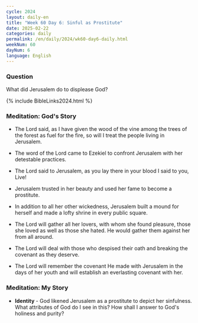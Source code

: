 ```yaml
---
cycle: 2024
layout: daily-en
title: "Week 60 Day 6: Sinful as Prostitute"
date: 2025-02-22
categories: daily
permalink: /en/daily/2024/wk60-day6-daily.html
weekNum: 60
dayNum: 6
language: English
---
```


### Question     
What did Jerusalem do to displease God?

{% include BibleLinks2024.html %}

### Meditation: God's Story   
+ The Lord said, as I have given the wood of the vine among the trees of the forest as fuel for the fire, so will I treat the people living in Jerusalem. 

+ The word of the Lord came to Ezekiel to confront Jerusalem with her detestable practices. 

+ The Lord said to Jerusalem, as you lay there in your blood I said to you, Live! 

+ Jerusalem trusted in her beauty and used her fame to become a prostitute. 

+ In addition to all her other wickedness, Jerusalem built a mound for herself and made a lofty shrine in every public square. 

+ The Lord will gather all her lovers, with whom she found pleasure, those she loved as well as those she hated. He would gather them against her from all around. 

+ The Lord will deal with those who despised their oath and breaking the covenant as they deserve. 

+ The Lord will remember the covenant He made with Jerusalem in the days of her youth and will establish an everlasting covenant with her. 

### Meditation: My Story   
+ **Identity** - God likened Jerusalem as a prostitute to depict her sinfulness. What attributes of God do I see in this? How shall I answer to God's holiness and purity? 

